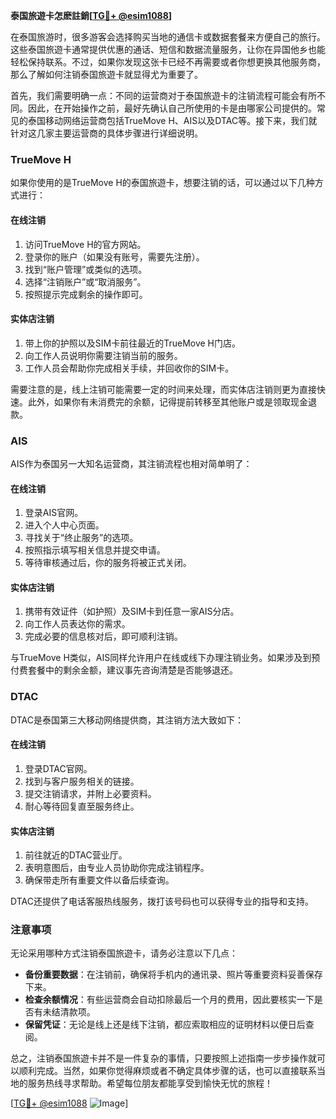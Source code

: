 **泰国旅遊卡怎麽註銷[[TG💪+ @esim1088](https://t.me/s/esim1088)]**

在泰国旅游时，很多游客会选择购买当地的通信卡或数据套餐来方便自己的旅行。这些泰国旅遊卡通常提供优惠的通话、短信和数据流量服务，让你在异国他乡也能轻松保持联系。不过，如果你发现这张卡已经不再需要或者你想更换其他服务商，那么了解如何注销泰国旅遊卡就显得尤为重要了。

首先，我们需要明确一点：不同的运营商对于泰国旅遊卡的注销流程可能会有所不同。因此，在开始操作之前，最好先确认自己所使用的卡是由哪家公司提供的。常见的泰国移动网络运营商包括TrueMove H、AIS以及DTAC等。接下来，我们就针对这几家主要运营商的具体步骤进行详细说明。

### TrueMove H

如果你使用的是TrueMove H的泰国旅遊卡，想要注销的话，可以通过以下几种方式进行：

#### 在线注销
1. 访问TrueMove H的官方网站。
2. 登录你的账户（如果没有账号，需要先注册）。
3. 找到“账户管理”或类似的选项。
4. 选择“注销账户”或“取消服务”。
5. 按照提示完成剩余的操作即可。

#### 实体店注销
1. 带上你的护照以及SIM卡前往最近的TrueMove H门店。
2. 向工作人员说明你需要注销当前的服务。
3. 工作人员会帮助你完成相关手续，并回收你的SIM卡。

需要注意的是，线上注销可能需要一定的时间来处理，而实体店注销则更为直接快速。此外，如果你有未消费完的余额，记得提前转移至其他账户或是领取现金退款。

### AIS

AIS作为泰国另一大知名运营商，其注销流程也相对简单明了：

#### 在线注销
1. 登录AIS官网。
2. 进入个人中心页面。
3. 寻找关于“终止服务”的选项。
4. 按照指示填写相关信息并提交申请。
5. 等待审核通过后，你的服务将被正式关闭。

#### 实体店注销
1. 携带有效证件（如护照）及SIM卡到任意一家AIS分店。
2. 向工作人员表达你的需求。
3. 完成必要的信息核对后，即可顺利注销。

与TrueMove H类似，AIS同样允许用户在线或线下办理注销业务。如果涉及到预付费套餐中的剩余金额，建议事先咨询清楚是否能够退还。

### DTAC

DTAC是泰国第三大移动网络提供商，其注销方法大致如下：

#### 在线注销
1. 登录DTAC官网。
2. 找到与客户服务相关的链接。
3. 提交注销请求，并附上必要资料。
4. 耐心等待回复直至服务终止。

#### 实体店注销
1. 前往就近的DTAC营业厅。
2. 表明意图后，由专业人员协助你完成注销程序。
3. 确保带走所有重要文件以备后续查询。

DTAC还提供了电话客服热线服务，拨打该号码也可以获得专业的指导和支持。

### 注意事项

无论采用哪种方式注销泰国旅遊卡，请务必注意以下几点：
- **备份重要数据**：在注销前，确保将手机内的通讯录、照片等重要资料妥善保存下来。
- **检查余额情况**：有些运营商会自动扣除最后一个月的费用，因此要核实一下是否有未结清款项。
- **保留凭证**：无论是线上还是线下注销，都应索取相应的证明材料以便日后查阅。

总之，注销泰国旅遊卡并不是一件复杂的事情，只要按照上述指南一步步操作就可以顺利完成。当然，如果你觉得麻烦或者不确定具体步骤的话，也可以直接联系当地的服务热线寻求帮助。希望每位朋友都能享受到愉快无忧的旅程！

[[TG💪+ @esim1088](https://t.me/s/esim1088) ![Image](https://i.postimg.cc/4NQfJmqS/Snipaste-2025-05-13-00-14-12.png)]
